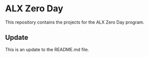 # ALX Zero Day

This repository contains the projects for the ALX Zero Day program.

## Update

This is an update to the README.md file.

